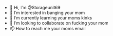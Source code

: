 - 👋 Hi, I’m @Storageunit69
- 👀 I’m interested in banging your mom
- 🌱 I’m currently learning your moms kinks
- 💞️ I’m looking to collaborate on fucking your mom
- 📫 How to reach me your moms email

<!---
Storageunit69/Storageunit69 is a ✨ special ✨ repository because its `README.md` (this file) appears on your GitHub profile.
You can click the Preview link to take a look at your changes.
--->
